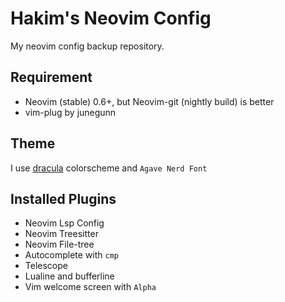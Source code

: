 # Hakim's Neovim Config
My neovim config backup repository.

## Requirement
- Neovim (stable) 0.6+, but Neovim-git (nightly build) is better
- vim-plug by junegunn

## Theme
I use [dracula](https://github.com/Mofiqul/dracula.nvim) colorscheme and `Agave Nerd Font`

## Installed Plugins
- Neovim Lsp Config
- Neovim Treesitter
- Neovim File-tree
- Autocomplete with `cmp`
- Telescope
- Lualine and bufferline
- Vim welcome screen with `Alpha`
